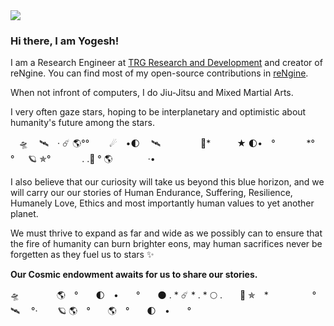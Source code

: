 <img src="planets.gif">

### Hi there, I am Yogesh!

I am a Research Engineer at [TRG Research and Development](https://www.trgint.com/) and creator of reNgine. You can find most of my open-source contributions in [reNgine](https://github.com/rengine).

When not infront of computers, I do Jiu-Jitsu and Mixed Martial Arts. 

I very often gaze stars, hoping to be interplanetary and optimistic about humanity's future among the stars. 

　🛸 　🛰　· ☄ 🌎°°　　 ☄　•🌓　 🛰　　 　　  🌙*　　　★ 🌓•　°　　 　 *°　 　°  　 🪐 ✯°　 　　 . .🚀 ° 🌎　　　　·•

I also believe that our curiosity will take us beyond this blue horizon, and we will carry our our stories of Human Endurance, Suffering, Resilience, Humanely Love, Ethics and most importantly human values to yet another planet. 

We must thrive to expand as far and wide as we possibly can to ensure that the fire of humanity can burn brighter eons, may human sacrifices never be forgetten as they fuel us to stars ✨

**Our Cosmic endowment awaits for us to share our stories.**

🛸　　　 　🌎　°　　🌓　•　　°　　🌑       .    *    ☄️     *    .  *     🌕  .　　🚀 ✯　*　　　　　°　　　　🛰 　°·　　 🪐 🌎　°　　🌎　°　　🌓　•　　°
